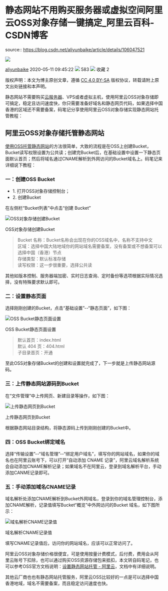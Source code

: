 # 静态网站不用购买服务器或虚拟空间阿里云OSS对象存储一键搞定_阿里云百科-CSDN博客

source:: https://blog.csdn.net/aliyunbaike/article/details/106047521

![](https://csdnimg.cn/release/blogv2/dist/pc/img/original.png)

[aliyunbaike](https://blog.csdn.net/aliyunbaike "垃圾中文技术性网站") 2020-05-11 09:45:22 ![](https://csdnimg.cn/release/blogv2/dist/pc/img/articleReadEyes.png) 583 ![](https://csdnimg.cn/release/blogv2/dist/pc/img/tobarCollect.png) 收藏  2 

版权声明：本文为博主原创文章，遵循 [CC 4.0 BY-SA](http://creativecommons.org/licenses/by-sa/4.0/) 版权协议，转载请附上原文出处链接和本声明。

静态网站不需要购买[云服务器](https://so.csdn.net/so/search?q=%E4%BA%91%E6%9C%8D%E5%8A%A1%E5%99%A8)、VPS或者虚拟主机，使用阿里云OSS对象存储即可搞定，稳定且访问速度快，你只需要准备好域名和静态网页代码，如果选择中国香港的区域还不需要备案，码笔记分享使用阿里云OSS对象存储实现静态网站托管教程：

## 阿里云OSS对象存储托管静态网站

[使用OSS托管静态网站](http://www.mabiji.com/aliyun/ossjingtai.html)的方法很简单，大致的流程是在OSS上创建Bucket，Bucket读写权限设置为公共读；创建完Bucket后，在基础设置中设置一下静态页面默认首页；然后将域名通过CNAME解析到外网访问的Bucket域名上。码笔记来详细说下教程：

### 一：创建OSS Bucket

-   1\. 打开OSS对象存储控制台；
-   2\. 创建Bucket

在左侧栏“Bucket列表”中点击“创建 Bucket”

![OSS对象存储创建Bucket](https://img-blog.csdnimg.cn/20200511094119630.jpg?x-oss-process=image/watermark,type_ZmFuZ3poZW5naGVpdGk,shadow_10,text_aHR0cHM6Ly9ibG9nLmNzZG4ubmV0L2FsaXl1bmJhaWtl,size_16,color_FFFFFF,t_70)

OSS对象存储创建Bucket

> Bucket 名称：Bucket名称会出现在你的OSS域名中，名称不支持中文  
> 区域：选择中国大陆地域你的网站域名需要备案，没有备案或不想备案可以选择中国（香港）节点  
> 存储类型：默认标准存储  
> 读写权限：这一步很重要，选择公共读

其他如版本控制、服务器端加密、实时日志查询、定时备份等选项根据实际情况选择，没有特殊要求默认即可。

### 二：设置静态页面

选择刚刚创建的Bucket，点击“基础设置”--“静态页面”，如下图：

![OSS Bucket静态页面设置](https://img-blog.csdnimg.cn/20200511094150218.jpg?x-oss-process=image/watermark,type_ZmFuZ3poZW5naGVpdGk,shadow_10,text_aHR0cHM6Ly9ibG9nLmNzZG4ubmV0L2FsaXl1bmJhaWtl,size_16,color_FFFFFF,t_70)

OSS Bucket静态页面设置

> 默认首页：index.html  
> 默认 404 页：404.html  
> 子目录首页：开通

至此OSS对象存储Bucket的创建和设置就完成了，下一步就是上传静态网站源码。

### 三：上传静态网站源码到Bucket

在“文件管理”中上传网页、新建目录等操作，如下图：

![上传静态网页到Bucket](https://img-blog.csdnimg.cn/20200511094212608.jpg?x-oss-process=image/watermark,type_ZmFuZ3poZW5naGVpdGk,shadow_10,text_aHR0cHM6Ly9ibG9nLmNzZG4ubmV0L2FsaXl1bmJhaWtl,size_16,color_FFFFFF,t_70)

上传静态网页到Bucket

  
根据静态网站目录结构，将静态源码上传到刚刚创建的Bucket中。

### 四：OSS Bucket绑定域名

选择“传输设置”--“域名管理”--“绑定用户域名”，填写你的网站域名，如果你的域名也在阿里云账号下，可以打开“自动添加 CNAME 记录”，阿里云域名解析系统会自动添加CNAME解析记录；如果域名不在阿里云，登录到域名解析平台，手动添加CANME记录即可。

### 五：手动添加域名CNAME记录

域名解析处添加CNAME解析到Bucket外网域名，登录到你的域名管理控制台，添加CNAME解析，记录值填写Bucket“概览”中外网访问的Bucket 域名，如下图所示：

![域名解析CNAME记录值](https://img-blog.csdnimg.cn/20200511094238899.jpg?x-oss-process=image/watermark,type_ZmFuZ3poZW5naGVpdGk,shadow_10,text_aHR0cHM6Ly9ibG9nLmNzZG4ubmV0L2FsaXl1bmJhaWtl,size_16,color_FFFFFF,t_70)

域名解析CNAME记录值

填写CNAME记录值后，访问你的网站域名，应该可以正常访问了。

阿里云OSS对象存储价格很便宜，可是使用按量计费模式，后付费，费用会从阿里云账号下扣除，也可以通过购买OSS资源存储包来抵扣，本文转自码笔记，也可以参考OSS官方文档说明：[设置静态网站托管 - 阿里云](https://help.aliyun.com/document_detail/31899.html?source=5176.11533457&userCode=r3yteowb&type=copy)，文档中有详细说明。

其他云厂商也也有静态网站托管服务，阿里云OSS比较好的一点是可以选择中国香港地域，域名不需要备案，而且稳定访问速度也快。
